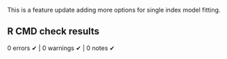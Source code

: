 This is a feature update adding more options for single index model fitting.



## R CMD check results

0 errors ✔ | 0 warnings ✔ | 0 notes ✔
